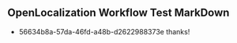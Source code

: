 ## OpenLocalization Workflow Test MarkDown
* 56634b8a-57da-46fd-a48b-d2622988373e thanks!

<!--HONumber=Jul16_HO3-->


